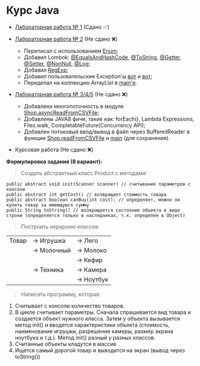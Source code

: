 # Курс Java

 - [Лабораторная работа № 1](https://github.com/alex-rudenkiy/javaLabs/tree/main/lab1)     (Сдано    ✅)
 - [Лабораторная работа № 2](https://github.com/alex-rudenkiy/javaLabs/tree/main/lab2)     (Не сдано ❌)
   * Переписал с использованием [Enum](https://github.com/alex-rudenkiy/javaLabs/blob/main/lab2/src/ru/bstu/vt/shop/Shop.java);
   * Добавил Lombok: [@EqualsAndHashCode](https://github.com/alex-rudenkiy/javaLabs/blob/main/lab2/src/ru/bstu/vt/shop/product/technics/Camera.java), [@ToString](https://github.com/alex-rudenkiy/javaLabs/blob/main/lab2/src/ru/bstu/vt/shop/product/technics/Camera.java), [@Getter](https://github.com/alex-rudenkiy/javaLabs/blob/main/lab2/src/ru/bstu/vt/shop/product/technics/Camera.java), [@Setter](https://github.com/alex-rudenkiy/javaLabs/blob/main/lab2/src/ru/bstu/vt/shop/product/technics/Camera.java), [@NonNull](https://github.com/alex-rudenkiy/javaLabs/blob/main/lab2/src/ru/bstu/vt/shop/product/technics/Camera.java), [@Log](https://github.com/alex-rudenkiy/javaLabs/blob/main/lab3/src/ru/bstu/vt/shop/Shop.java);
   * Добавил [RegExp](https://github.com/alex-rudenkiy/javaLabs/blob/main/lab2/src/ru/bstu/vt/regxlib/RegxLib.java);
   * Добавил пользовательские Exception'ы [вот](https://github.com/alex-rudenkiy/javaLabs/blob/main/lab2/src/ru/bstu/vt/shop/product/RequiredParameterException.java) и [вот](https://github.com/alex-rudenkiy/javaLabs/blob/main/lab2/src/ru/bstu/vt/regxlib/ParseException.java);
   * Переделал на коллекцию ArrayList<Product> в [main'е](https://github.com/alex-rudenkiy/javaLabs/blob/main/lab2/src/ru/bstu/vt/Lab2.java).
 - [Лабораторная работа № 3/4/5](https://github.com/alex-rudenkiy/javaLabs/tree/main/lab3) (Не сдано ❌)
   * Добавлена многопоточность в модуле [Shop.asyncReadFromCSVFile](https://github.com/alex-rudenkiy/javaLabs/blob/main/lab3/src/ru/bstu/vt/shop/Shop.java); 
   * Добавлены JAVA8 фичи, такие как: forEach(), Lambda Expressions, Files.walk, CompletableFuture(Concurrency API);
   * Добавлен потоковый ввод/вывод в файл через BufferedReader в функции [Shop.readFromCSVFile](https://github.com/alex-rudenkiy/javaLabs/blob/main/lab3/src/ru/bstu/vt/shop/Shop.java) и [main](https://github.com/alex-rudenkiy/javaLabs/blob/main/lab3/src/ru/bstu/vt/Lab3.java) (для сохранения).
 
 - Курсовая работа                                                                         (Не сдано ❌)

**Формулировка задания (8 вариант):**

> Создать абстрактный класс Product с методами:

    public abstract void init(Scanner scanner) // считывание параметров с консоли
    public abstract int getCost() // возвращает стоимость товара
    public abstract boolean canBuy(int cost); // определяет, можно ли купить товар за имеющуюся сумму
    public String toString() // возвращается состояние объекта в виде строки (определяется только в наследниках, т.к. определен в Object)

>Построить иерархию классов:

|  | | |
|--|--|--|
| Товар | → Игрушка  | → Лего |
|  | → Молочный | → Молоко |
|  | | → Кефир|
|  | → Техника | → Камера|
|  | | → Ноутбук|

> Написать программу, которая:
1) Считывает с консоли количество товаров.
2) В цикле считывает параметры. Сначала спрашивается вид товара и создается объект нужного класса. Затем у объекта вызывается метод init() и вводятся характеристики объекта (стоимость, наименование игрушки, разрешение камеры, размер экрана ноутбука и т.д.).
Метод init() разный у разных классов.
3) Считанные объекты кладутся в массив
4) Ищется самый дорогой товар и выводится на экран (вывод через toString())

